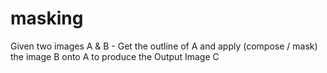 # masking
Given two images A & B - Get the outline of A and apply (compose / mask) the
image B onto A to produce the Output Image C
